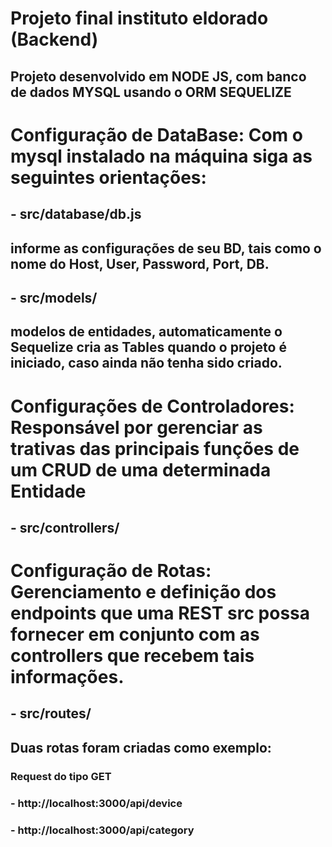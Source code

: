 # Projeto final instituto eldorado (Backend)
## Projeto desenvolvido em NODE JS, com banco de dados MYSQL usando o ORM SEQUELIZE
#  
# Configuração de DataBase: Com o mysql instalado na máquina siga as seguintes orientações:
##   - src/database/db.js
##       informe as configurações de seu BD, tais como o nome do Host, User, Password, Port, DB.
##   - src/models/
##       modelos de entidades, automaticamente o Sequelize cria as Tables quando o projeto é iniciado, caso ainda não tenha sido criado.
#
# Configurações de Controladores: Responsável por gerenciar as trativas das principais funções de um CRUD de uma determinada Entidade
##  - src/controllers/
# Configuração de Rotas: Gerenciamento e definição dos endpoints que uma REST src possa fornecer em conjunto com as controllers que recebem tais informações.
##  - src/routes/
## Duas rotas foram criadas como exemplo:
### Request do tipo GET
### - http://localhost:3000/api/device
### - http://localhost:3000/api/category
